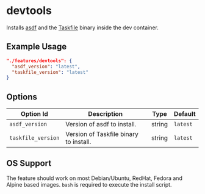 # devtools

Installs [asdf](https://asdf-vm.com/) and the [Taskfile](https://taskfile.dev/#/) binary inside the dev container.

## Example Usage

```json
"./features/devtools": {
  "asdf_version": "latest",
  "taskfile_version": "latest"
}
```

## Options

| Option Id | Description | Type | Default |
|-----------|-------------|------|---------|
| `asdf_version` | Version of asdf to install. | string | `latest` |
| `taskfile_version` | Version of Taskfile binary to install. | string | `latest` |

## OS Support

The feature should work on most Debian/Ubuntu, RedHat, Fedora and Alpine based images. `bash` is required to execute the install script.
